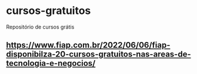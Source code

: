 # cursos-gratuitos
Repositório de cursos grátis

## https://www.fiap.com.br/2022/06/06/fiap-disponibilza-20-cursos-gratuitos-nas-areas-de-tecnologia-e-negocios/

